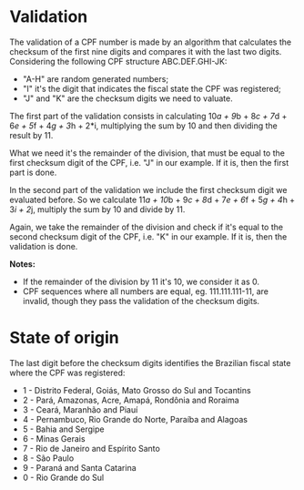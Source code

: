 # Validation

The validation of a CPF number is made by an algorithm that calculates the checksum of the first nine digits and compares it with the last two digits. Considering the following CPF structure ABC.DEF.GHI-JK:
- "A-H" are random generated numbers;
- "I" it's the digit that indicates the fiscal state the CPF was registered;
- "J" and "K" are the checksum digits we need to valuate.

The first part of the validation consists in calculating 10*a + 9*b + 8*c + 7*d + 6*e + 5*f + 4*g + 3*h + 2*i, multiplying the sum by 10 and then dividing the result by 11.

What we need it's the remainder of the division, that must be equal to the first checksum digit of the CPF, i.e. "J" in our example. If it is, then the first part is done.

In the second part of the validation we include the first checksum digit we evaluated before. So we calculate 11*a + 10*b + 9*c + 8*d + 7*e + 6*f + 5*g + 4*h + 3*i + 2*j, multiply the sum by 10 and divide by 11.
    
Again, we take the remainder of the division and check if it's equal to the second checksum digit of the CPF, i.e. "K" in our example. If it is, then the validation is done.
   
<b>Notes:</b>
- If the remainder of the division by 11 it's 10, we consider it as 0.
- CPF sequences where all numbers are equal, eg. 111.111.111-11, are invalid, though they pass the validation of the checksum digits.

# State of origin

The last digit before the checksum digits identifies the Brazilian fiscal state where the CPF was registered:
- 1 - Distrito Federal, Goiás, Mato Grosso do Sul and Tocantins
- 2 - Pará, Amazonas, Acre, Amapá, Rondônia and Roraima
- 3 - Ceará, Maranhão and Piauí
- 4 - Pernambuco, Rio Grande do Norte, Paraíba and Alagoas
- 5 - Bahia and Sergipe
- 6 - Minas Gerais
- 7 - Rio de Janeiro and Espírito Santo
- 8 - São Paulo
- 9 - Paraná and Santa Catarina
- 0 - Rio Grande do Sul
